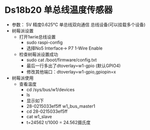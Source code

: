 # Ds18b20 单总线温度传感器
- 参数： 5V  精度0.625℃ 单总线双向通信 总线设备(可以挂载多个设备)
- 树莓派设置
  - 打开1wrie总线设置
    - sudo raspi-config
    - 选择No5 Interface→ P7 1-Wire Enable
  - 检查树莓派设置成功
    - sudo cat /boot/firmware/config.txt
    - 最后一行多出了dtoverlay=w1-gpio (默认GPIO4)
    - 修改其他端口：dtoverlay=w1-gpio,gpiopin=x
- 树莓派使用
  - 查看温度
    - cd /sys/bus/w1/devices
    - ls
    - 显示如下
    - 28-0215033ef5ff  w1_bus_master1
    - cd 28-0215033ef5ff
    - cat w1_slave
    - t=24562     t/1000 = 24.562摄氏度
